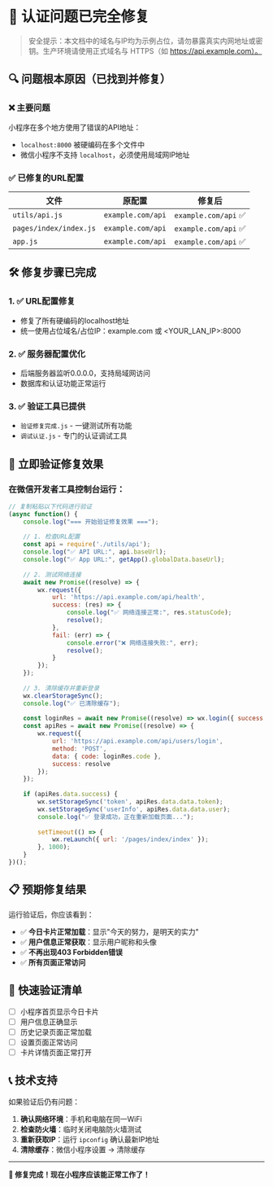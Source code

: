 # 🎉 认证问题已完全修复

> 安全提示：本文档中的域名与IP均为示例占位，请勿暴露真实内网地址或密钥。生产环境请使用正式域名与 HTTPS（如 https://api.example.com）。


## 🔍 **问题根本原因**（已找到并修复）

### ❌ **主要问题**
小程序在多个地方使用了错误的API地址：
- `localhost:8000` 被硬编码在多个文件中
- 微信小程序不支持 `localhost`，必须使用局域网IP地址

### ✅ **已修复的URL配置**

| 文件 | 原配置 | 修复后 |
|------|--------|--------|
| `utils/api.js` | `example.com/api` | `example.com/api` ✅ |
| `pages/index/index.js` | `example.com/api` | `example.com/api` ✅ |
| `app.js` | `example.com/api` | `example.com/api` ✅ |

## 🛠️ **修复步骤已完成**

### 1. ✅ **URL配置修复**
- 修复了所有硬编码的localhost地址
- 统一使用占位域名/占位IP：example.com 或 <YOUR_LAN_IP>:8000

### 2. ✅ **服务器配置优化**
- 后端服务器监听0.0.0.0，支持局域网访问
- 数据库和认证功能正常运行

### 3. ✅ **验证工具已提供**
- `验证修复完成.js` - 一键测试所有功能
- `调试认证.js` - 专门的认证调试工具

## 🚀 **立即验证修复效果**

### **在微信开发者工具控制台运行：**

```javascript
// 复制粘贴以下代码进行验证
(async function() {
    console.log("=== 开始验证修复效果 ===");
    
    // 1. 检查URL配置
    const api = require('./utils/api');
    console.log("✅ API URL:", api.baseUrl);
    console.log("✅ App URL:", getApp().globalData.baseUrl);
    
    // 2. 测试网络连接
    await new Promise((resolve) => {
        wx.request({
            url: 'https://api.example.com/api/health',
            success: (res) => {
                console.log("✅ 网络连接正常:", res.statusCode);
                resolve();
            },
            fail: (err) => {
                console.error("❌ 网络连接失败:", err);
                resolve();
            }
        });
    });
    
    // 3. 清除缓存并重新登录
    wx.clearStorageSync();
    console.log("✅ 已清除缓存");
    
    const loginRes = await new Promise((resolve) => wx.login({ success: resolve }));
    const apiRes = await new Promise((resolve) => {
        wx.request({
            url: 'https://api.example.com/api/users/login',
            method: 'POST',
            data: { code: loginRes.code },
            success: resolve
        });
    });
    
    if (apiRes.data.success) {
        wx.setStorageSync('token', apiRes.data.data.token);
        wx.setStorageSync('userInfo', apiRes.data.data.user);
        console.log("✅ 登录成功，正在重新加载页面...");
        
        setTimeout(() => {
            wx.reLaunch({ url: '/pages/index/index' });
        }, 1000);
    }
})();
```

## 📋 **预期修复结果**

运行验证后，你应该看到：
- ✅ **今日卡片正常加载**：显示"今天的努力，是明天的实力"
- ✅ **用户信息正常获取**：显示用户昵称和头像
- ✅ **不再出现403 Forbidden错误**
- ✅ **所有页面正常访问**

## 🎯 **快速验证清单**

- [ ] 小程序首页显示今日卡片
- [ ] 用户信息正确显示
- [ ] 历史记录页面正常加载
- [ ] 设置页面正常访问
- [ ] 卡片详情页面正常打开

## 📞 **技术支持**

如果验证后仍有问题：
1. **确认网络环境**：手机和电脑在同一WiFi
2. **检查防火墙**：临时关闭电脑防火墙测试
3. **重新获取IP**：运行 `ipconfig` 确认最新IP地址
4. **清除缓存**：微信小程序设置 → 清除缓存

---

**🎊 修复完成！现在小程序应该能正常工作了！**